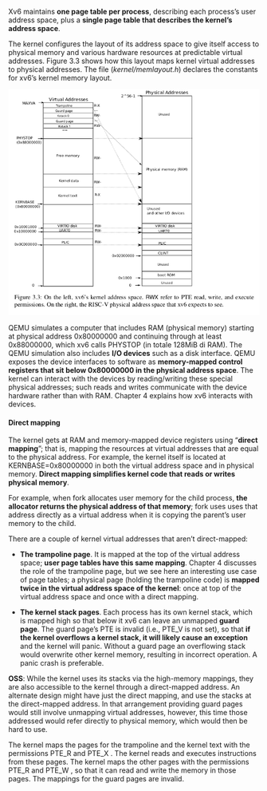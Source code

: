 Xv6 maintains __one page table per process__, describing each process’s user address space, plus a __single page table that describes the kernel’s address space__. 

The kernel configures the layout of its address space to give itself access to physical memory and various hardware resources at predictable virtual addresses. Figure 3.3 shows how this layout maps kernel virtual addresses to physical addresses. The file (_kernel/memlayout.h_) declares the constants for xv6’s kernel memory layout.

![alt text](immagini/kernel_address_space_layout_and_mapping_to_qemu_vm_physical_addresses.png)

QEMU simulates a computer that includes RAM (physical memory) starting at physical address 0x80000000 and continuing through at least 0x88000000, which xv6 calls PHYSTOP (in totale 128MiB di RAM). The QEMU simulation also includes __I/O devices__ such as a disk interface. QEMU exposes the device interfaces to software as __memory-mapped control registers that sit below 0x80000000 in the physical address space__. The kernel can interact with the devices by reading/writing these special physical addresses; such reads and writes communicate with the device hardware rather than with RAM. Chapter 4 explains how xv6 interacts with devices.

#### Direct mapping
The kernel gets at RAM and memory-mapped device registers using “__direct mapping__”; that is, mapping the resources at virtual addresses that are equal to the physical address. For example, the kernel itself is located at KERNBASE=0x80000000 in both the virtual address space and in physical memory. __Direct mapping simplifies kernel code that reads or writes physical memory__.

For example, when fork allocates user memory for the child process, __the allocator returns the physical address of that memory__; fork uses uses that address directly as a virtual address when it is copying the parent’s user memory to the child.

There are a couple of kernel virtual addresses that aren’t direct-mapped:
- __The trampoline page__. It is mapped at the top of the virtual address space; __user page tables have this same mapping__. Chapter 4 discusses the role of the trampoline page, but we see here an interesting use case of page tables; a physical page (holding the trampoline code) is __mapped twice in the virtual address space of the kernel__: once at top of the virtual address space and once with a direct mapping.

- __The kernel stack pages__. Each process has its own kernel stack, which is mapped high so that below it xv6 can leave an unmapped __guard page__. The guard page’s PTE is invalid (i.e., PTE_V is not set), so that __if the kernel overflows a kernel stack, it will likely cause an exception__ and the kernel will panic. Without a guard page an overflowing stack would overwrite other kernel memory, resulting in incorrect operation. A panic crash is preferable.

__OSS__: While the kernel uses its stacks via the high-memory mappings, they are also accessible to the kernel through a direct-mapped address. An alternate design might have just the direct mapping, and use the stacks at the direct-mapped address. In that arrangement providing guard pages would still involve unmapping virtual addresses, however, this time those addressed would refer directly to physical memory, which would then be hard to use.

The kernel maps the pages for the trampoline and the kernel text with the permissions PTE_R and PTE_X . The kernel reads and executes instructions from these pages. The kernel maps the other pages with the permissions PTE_R and PTE_W , so that it can read and write the memory in those pages. The mappings for the guard pages are invalid.